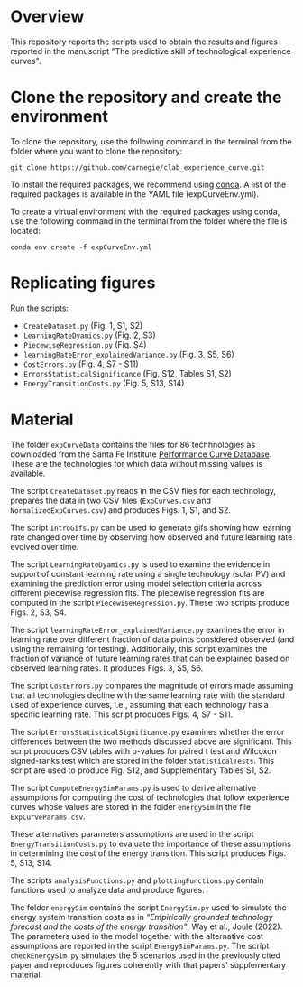 # Overview

This repository reports the scripts used to obtain the results and figures reported in the manuscript "The predictive skill of technological experience curves".




# Clone the repository and create the environment

To clone the repository, use the following command in the terminal from the folder where you want to clone the repository:

~~~
git clone https://github.com/carnegie/clab_experience_curve.git
~~~

To install the required packages, we recommend using [conda](https://www.anaconda.com/). A list of the required packages is available in the YAML file (expCurveEnv.yml).

To create a virtual environment with the required packages using conda, use the following command in the terminal from the folder where the file is located:

~~~
conda env create -f expCurveEnv.yml
~~~

# Replicating figures

Run the scripts:
- `CreateDataset.py` (Fig. 1, S1, S2)
- `LearningRateDyamics.py` (Fig. 2, S3)
- `PiecewiseRegression.py` (Fig. S4)
- `learningRateError_explainedVariance.py` (Fig. 3, S5, S6)
- `CostErrors.py` (Fig. 4, S7 - S11)
- `ErrorsStatisticalSignificance` (Fig. S12, Tables S1, S2)
- `EnergyTransitionCosts.py` (Fig. 5, S13, S14)


# Material

The folder `expCurveData` contains the files for 86 techhnologies as downloaded from the Santa Fe Institute [Performance Curve Database](https://pcdb.santafe.edu/). These are the technologies for which data without missing values is available.

The script `CreateDataset.py` reads in the CSV files for each technology, prepares the data in two CSV files (`ExpCurves.csv` and `NormalizedExpCurves.csv`) and produces Figs. 1, S1, and S2.

The script `IntroGifs.py` can be used to generate gifs showing how learning rate changed over time by observing how observed and future learning rate evolved over time.

The script `LearningRateDyamics.py` is used to examine the evidence in support of constant learning rate using a single technology (solar PV) and examining the prediction error using model selection criteria across different piecewise regression fits. The piecewise regression fits are computed in the script `PiecewiseRegression.py`. These two scripts produce Figs. 2, S3, S4.

The script `learningRateError_explainedVariance.py` examines the error in learning rate over different fraction of data points considered observed (and using the remaining for testing). Additionally, this script examines the fraction of variance of future learning rates that can be explained based on observed learning rates. It produces Figs. 3, S5, S6.

The script `CostErrors.py` compares the magnitude of errors made assuming that all technologies decline with the same learning rate with the standard used of experience curves, i.e., assuming that each technology has a specific learning rate. This script produces Figs. 4, S7 - S11.

The script `ErrorsStatisticalSignificance.py` examines whether the error differences between the two methods discussed above are significant. This script produces CSV tables with p-values for paired t test and Wilcoxon signed-ranks test which are stored in the folder `StatisticalTests`. This script are used to produce Fig. S12, and Supplementary Tables S1, S2.

The script `ComputeEnergySimParams.py` is used to derive alternative assumptions for computing the cost of technologies that follow experience curves whose values are stored in the folder `energySim` in the file `ExpCurveParams.csv`. 

These alternatives parameters assumptions are used in the script `EnergyTransitionCosts.py` to evaluate the importance of these assumptions in determining the cost of the energy transition. This script produces Figs. 5, S13, S14.

The scripts `analysisFunctions.py` and `plottingFunctions.py` contain functions used to analyze data and produce figures.

The folder `energySim` contains the script `EnergySim.py` used to simulate the energy system transition costs as in *"Empirically grounded technology forecast and the costs of the energy transition"*, Way et al., Joule (2022). The parameters used in the model together with the alternative cost assumptions are reported in the script `EnergySimParams.py`. The script `checkEnergySim.py` simulates the 5 scenarios used in the previously cited paper and reproduces figures coherently with that papers' supplementary material.









